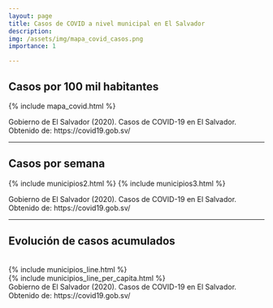 ```yaml
---
layout: page
title: Casos de COVID a nivel municipal en El Salvador 
description: 
img: /assets/img/mapa_covid_casos.png
importance: 1

---
```

## Casos por 100 mil habitantes 
{% include mapa_covid.html %}
<div class="caption">
    Gobierno de El Salvador (2020). Casos de COVID-19 en El Salvador. Obtenido de: https://covid19.gob.sv/  
</div>

***

## Casos por semana 
{% include municipios2.html %}
{% include municipios3.html %}
<div class="caption">
    Gobierno de El Salvador (2020). Casos de COVID-19 en El Salvador. Obtenido de: https://covid19.gob.sv/  
</div>

***

## Evolución de casos acumulados 
<br/>
{% include municipios_line.html %}
<br/>
{% include municipios_line_per_capita.html %}
<div class="caption">
    Gobierno de El Salvador (2020). Casos de COVID-19 en El Salvador. Obtenido de: https://covid19.gob.sv/  
</div>
